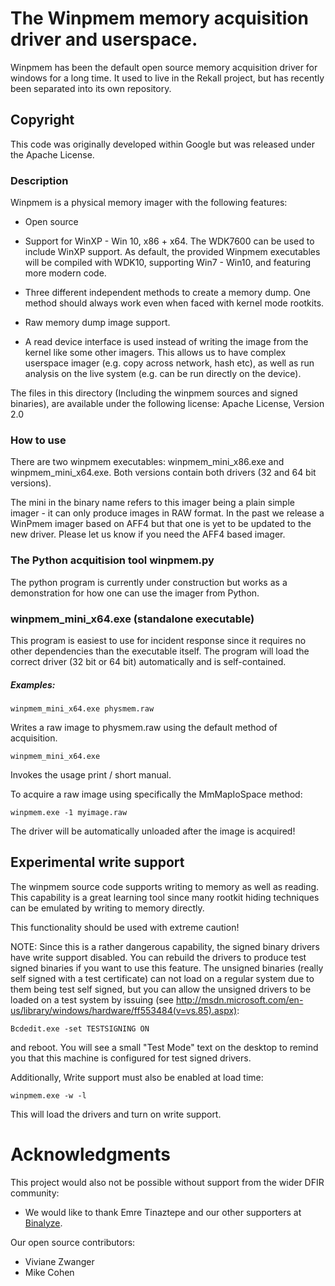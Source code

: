 # The Winpmem memory acquisition driver and userspace.

Winpmem has been the default open source memory acquisition driver for
windows for a long time. It used to live in the Rekall project, but
has recently been separated into its own repository.

## Copyright

This code was originally developed within Google but was released
under the Apache License.

### Description

Winpmem is a physical memory imager with the following features:

- Open source

- Support for WinXP - Win 10, x86 + x64. The WDK7600 can be used to
  include WinXP support.
  As default, the provided Winpmem executables will be compiled with WDK10,
  supporting Win7 - Win10, and featuring more modern code.

- Three different independent methods to create a memory dump.
  One method should always work even when faced with kernel mode rootkits.

- Raw memory dump image support.

- A read device interface is used instead of writing the image from the kernel
  like some other imagers. This allows us to have complex userspace imager
  (e.g. copy across network, hash etc), as well as run analysis on the live
  system (e.g. can be run directly on the device).

The files in this directory (Including the winpmem sources and signed binaries),
are available under the following license: Apache License, Version 2.0

### How to use

There are two winpmem executables: winpmem_mini_x86.exe and winpmem_mini_x64.exe.
Both versions contain both drivers (32 and 64 bit versions).

The mini in the binary name refers to this imager being a plain simple
imager - it can only produce images in RAW format. In the past we
release a WinPmem imager based on AFF4 but that one is yet to be updated to the new driver. Please let us know if you need the AFF4 based imager.

### The Python acquitision tool winpmem.py

The python program is currently under construction but works as a demonstration for how one can use the imager from Python.

### winpmem_mini_x64.exe (standalone executable)

This program is easiest to use for incident response since it requires no other
dependencies than the executable itself. The program will load the correct
driver (32 bit or 64 bit) automatically and is self-contained.

##### Examples:

`winpmem_mini_x64.exe physmem.raw`

Writes a raw image to physmem.raw using the default method of acquisition.

`winpmem_mini_x64.exe`

Invokes the usage print / short manual.

To acquire a raw image using specifically the MmMapIoSpace method:

`winpmem.exe -1 myimage.raw`

The driver will be automatically unloaded after the image is acquired!

Experimental write support
--------------------------

The winpmem source code supports writing to memory as well as reading.
This capability is a great learning tool since many rootkit hiding
techniques can be emulated by writing to memory directly.

This functionality should be used with extreme caution!

NOTE: Since this is a rather dangerous capability, the signed binary
drivers have write support disabled. You can rebuild the drivers to
produce test signed binaries if you want to use this feature. The
unsigned binaries (really self signed with a test certificate) can not
load on a regular system due to them being test self signed, but you can
allow the unsigned drivers to be loaded on a test system by issuing
(see
http://msdn.microsoft.com/en-us/library/windows/hardware/ff553484(v=vs.85).aspx):

`Bcdedit.exe -set TESTSIGNING ON`

and reboot. You will see a small "Test Mode" text on the desktop to remind you
that this machine is configured for test signed drivers.

Additionally, Write support must also be enabled at load time:

`winpmem.exe -w -l`

This will load the drivers and turn on write support.

# Acknowledgments

This project would also not be possible without support from the wider
DFIR community:

* We would like to thank Emre Tinaztepe and our other supporters at
[Binalyze](https://binalyze.com/).

Our open source contributors:

* Viviane Zwanger
* Mike Cohen
